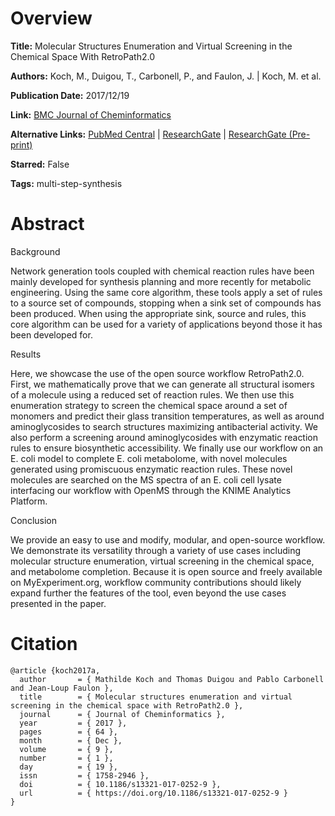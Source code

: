 # Overview
**Title:**
Molecular Structures Enumeration and Virtual Screening in the Chemical Space With RetroPath2.0

**Authors:**
Koch, M., Duigou, T., Carbonell, P., and Faulon, J. |
Koch, M. et al.

**Publication Date:**
2017/12/19

**Link:**
[BMC Journal of Cheminformatics](https://jcheminf.biomedcentral.com/articles/10.1186/s13321-017-0252-9)

**Alternative Links:**
[PubMed Central](https://pmc.ncbi.nlm.nih.gov/articles/PMC5736515) |
[ResearchGate](https://www.researchgate.net/publication/321912129_Molecular_structures_enumeration_and_virtual_screening_in_the_chemical_space_with_RetroPath20) |
[ResearchGate (Pre-print)](https://www.researchgate.net/publication/345712064_Molecular_structures_enumeration_and_virtual_screening_in_the_chemical_space_with_RetroPath20)

**Starred:**
False

**Tags:**
multi-step-synthesis


# Abstract
Background

Network generation tools coupled with chemical reaction rules have been mainly developed for synthesis planning and more recently for metabolic engineering.
Using the same core algorithm, these tools apply a set of rules to a source set of compounds, stopping when a sink set of compounds has been produced.
When using the appropriate sink, source and rules, this core algorithm can be used for a variety of applications beyond those it has been developed for.

Results

Here, we showcase the use of the open source workflow RetroPath2.0.
First, we mathematically prove that we can generate all structural isomers of a molecule using a reduced set of reaction rules.
We then use this enumeration strategy to screen the chemical space around a set of monomers and predict their glass transition temperatures, as well as around aminoglycosides to search structures maximizing antibacterial activity.
We also perform a screening around aminoglycosides with enzymatic reaction rules to ensure biosynthetic accessibility.
We finally use our workflow on an E. coli model to complete E. coli metabolome, with novel molecules generated using promiscuous enzymatic reaction rules.
These novel molecules are searched on the MS spectra of an E. coli cell lysate interfacing our workflow with OpenMS through the KNIME Analytics Platform.

Conclusion

We provide an easy to use and modify, modular, and open-source workflow.
We demonstrate its versatility through a variety of use cases including molecular structure enumeration, virtual screening in the chemical space, and metabolome completion.
Because it is open source and freely available on MyExperiment.org, workflow community contributions should likely expand further the features of the tool, even beyond the use cases presented in the paper.


# Citation
```
@article {koch2017a,
  author       = { Mathilde Koch and Thomas Duigou and Pablo Carbonell and Jean-Loup Faulon },
  title        = { Molecular structures enumeration and virtual screening in the chemical space with RetroPath2.0 },
  journal      = { Journal of Cheminformatics },
  year         = { 2017 },
  pages        = { 64 },
  month        = { Dec },
  volume       = { 9 },
  number       = { 1 },
  day          = { 19 },
  issn         = { 1758-2946 },
  doi          = { 10.1186/s13321-017-0252-9 },
  url          = { https://doi.org/10.1186/s13321-017-0252-9 }
}
```
